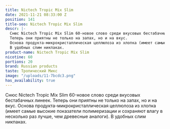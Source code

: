 ```yaml
---
title: Nictech Tropic Mix Slim
date: 2021-11-21 08:33:00 Z
position: 141
title-seo: Nictech Tropic Mix Slim
descr: |-
  Снюс Nictech Tropic Mix Slim 60-новое слово среди вкусовых бестабачных линеек.
  Теперь они приятны не только на запах, но и на вкус.
  Основа продукта-микрокристаллическая целлюлоза из хлопка (имеет самые высокие показатели полимеризации и сохраняют влагу в несколько раз лучше, чем древесные аналоги).
  В удобных слим никпаках.
product-name: Nictech Tropic Mix Slim
nicotine: 60
portions: 20
brand: Russian products
taste: Тропический Микс
image: "/uploads/11-7bcdc3.png"
has_availability: true
---
```


Снюс Nictech Tropic Mix Slim 60-новое слово среди вкусовых бестабачных линеек.
Теперь они приятны не только на запах, но и на вкус.
Основа продукта-микрокристаллическая целлюлоза из хлопка (имеет самые высокие показатели полимеризации и сохраняют влагу в несколько раз лучше, чем древесные аналоги).
В удобных слим никпаках.